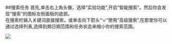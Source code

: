 ##搜索任务
首先,单击右上角头像，选择“实验功能”,开启“智能搜索”。然后你会发现“搜索”的图标左侧面板的底部。
<br/>在搜索栏输入关键词直接搜索，或单击向下箭头“∨”使用“高级搜索”,在那里你可以通过选择列表,选择到期日期范围和任务状态来缩小你的搜索范围。

![](../images/image2.313.png)

